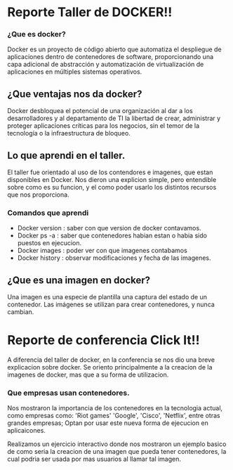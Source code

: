 # Reporte Taller de DOCKER!! 

### ¿Que es docker?

Docker es un proyecto de código abierto 
que automatiza el despliegue de aplicaciones 
dentro de contenedores de software, proporcionando 
una capa adicional de abstracción y automatización 
de virtualización de aplicaciones 
en múltiples sistemas operativos.

## ¿Que ventajas nos da docker?

Docker desbloquea el potencial de una organización 
al dar a los desarrolladores y al departamento 
de TI la libertad de crear, administrar y proteger
aplicaciones críticas para los negocios, sin el temor 
de la tecnología o la infraestructura de bloqueo.

## Lo que aprendi en el taller.

El taller fue orientado al uso de los contendores
e imagenes, que estan disponibles en Docker.
Nos dieron una explicion simple, pero entendible
sobre como es su funcion, y el como poder usarlo
los distintos recursos que nos proporciona.

### Comandos que aprendi

- Docker version : saber con que version de docker contavamos.
- Docker ps -a : saber que contenedores habian estan 
                 o habia sido puestos en ejecucion.
- Docker images : poder ver con que imagenes contabamos
- Docker history : observar modificaciones y fecha de las imagenes.

 ## ¿Que es una imagen en docker?
 
 Una imagen es una especie de plantilla
 una captura del estado de un contenedor. 
 Las imágenes se utilizan para crear 
 contenedores, y nunca cambian.
 

# Reporte de conferencia Click It!!

A diferencia del taller de docker, en la conferencia
se nos dio una breve explicacion sobre docker.
Se oriento principalmente a la creacion de la imagenes
de docker, mas que a su forma de utilizacion.

### Que empresas usan contenedores.

Nos mostraron la importancia de los contenedores en la
tecnologia actual, como empresas como: 'Riot games'
'Google', 'Cisco', 'Netflix', entre otras grandes empresas;
Optan por usar este nueva forma de ejecucion en aplicaicones.

Realizamos un ejercicio interactivo donde nos mostraron
un ejemplo basico de como seria la creacion de una imagen
que pueda tener contenedores, la cual podria ser usada
por mas usuarios al llamar tal imagen.
